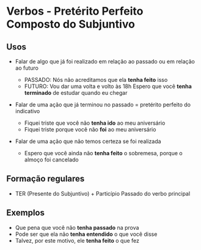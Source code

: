 # Verbos - Pretérito Perfeito Composto do Subjuntivo

## Usos

* Falar de algo que já foi realizado em relação ao passado ou em relação ao futuro
  * PASSADO: Nós não acreditamos que ela **tenha feito** isso
  * FUTURO:  Vou dar uma volta e volto às 18h Espero que você **tenha terminado** de estudar quando eu chegar

* Falar de uma ação que já terminou no passado = pretérito perfeito do indicativo
  * Fiquei triste que você não **tenha ido** ao meu aniversário
  * Fiquei triste porque você não **foi** ao meu aniversário

* Falar de uma ação que não temos certeza se foi realizada
  * Espero que você ainda não **tenha feito** o sobremesa, porque o almoço foi cancelado

## Formação regulares

* TER (Presente do Subjuntivo) + Particípio Passado do verbo principal

## Exemplos

* Que pena que você não **tenha passado** na prova
* Pode ser que ela não **tenha entendido** o que você disse
* Talvez, por este motivo, ele **tenha feito** o que fez
